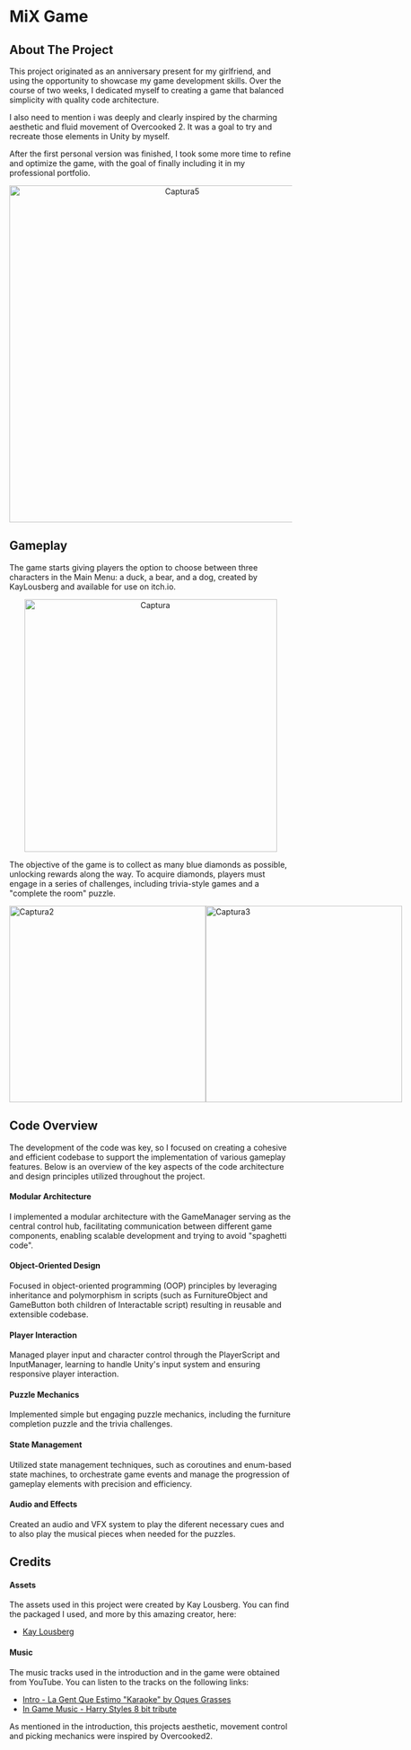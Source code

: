 # MiX Game

## About The Project

This project originated as an anniversary present for my girlfriend, and using the opportunity to showcase my game development skills. Over the course of two weeks, I dedicated myself to creating a game that balanced simplicity with quality code architecture.

I also need to mention i was deeply and clearly inspired by the charming aesthetic and fluid movement of Overcooked 2. It was a goal to try and recreate those elements in Unity by myself.

After the first personal version was finished, I took some more time to refine and optimize the game, with the goal of finally including it in my professional portfolio.

<div style="text-align: center;">
    <img src="https://github.com/XavierMerino01/MiX-TriviaGame/assets/71768212/d1fb81ff-da98-4486-8538-f9ba69012740" alt="Captura5" width="600">
</div>

## Gameplay
The game starts giving players the option to choose between three characters in the Main Menu: a duck, a bear, and a dog, created by KayLousberg and available for use on itch.io. 

<div style="text-align: center;">
    <img src="https://github.com/XavierMerino01/MiX-TriviaGame/assets/71768212/7ddc8a3a-677a-4218-9f69-52d313265490" alt="Captura" width="450">
</div>

The objective of the game is to collect as many blue diamonds as possible, unlocking rewards along the way. To acquire diamonds, players must engage in a series of challenges, including trivia-style games and a "complete the room" puzzle. 

<div style="display: flex;">
    <img src="https://github.com/XavierMerino01/MiX-TriviaGame/assets/71768212/58995963-79c6-4511-931a-a489c2dc2d87" alt="Captura2" width="350">
    <img src="https://github.com/XavierMerino01/MiX-TriviaGame/assets/71768212/c960ab3d-314f-4f3f-a151-35851103fd7f" alt="Captura3" width="350">
</div>


## Code Overview 
The development of the code was key, so I focused on creating a cohesive and efficient codebase to support the implementation of various gameplay features. Below is an overview of the key aspects of the code architecture and design principles utilized throughout the project.

#### Modular Architecture
I implemented a modular architecture with the GameManager serving as the central control hub, facilitating communication between different game components, enabling scalable development and trying to avoid "spaghetti code".

#### Object-Oriented Design
Focused in object-oriented programming (OOP) principles by leveraging inheritance and polymorphism in scripts (such as FurnitureObject and GameButton both children of Interactable script) resulting in reusable and extensible codebase.

#### Player Interaction
Managed player input and character control through the PlayerScript and InputManager, learning to handle Unity's input system and ensuring responsive player interaction.

#### Puzzle Mechanics
Implemented simple but engaging puzzle mechanics, including the furniture completion puzzle and the trivia challenges.

#### State Management
Utilized state management techniques, such as coroutines and enum-based state machines, to orchestrate game events and manage the progression of gameplay elements with precision and efficiency.

#### Audio and Effects
Created an audio and VFX system to play the diferent necessary cues and to also play the musical pieces when needed for the puzzles. 

## Credits

#### Assets
The assets used in this project were created by Kay Lousberg. You can find the packaged I used, and more by this amazing creator, here:
- [Kay Lousberg](https://www.kaylousberg.com/game-assets)

#### Music
The music tracks used in the introduction and in the game were obtained from YouTube. You can listen to the tracks on the following links:
- [Intro - La Gent Que Estimo "Karaoke" by Oques Grasses](https://www.youtube.com/watch?v=Qa25ihimhvU)
- [In Game Music - Harry Styles 8 bit tribute](https://www.youtube.com/@8BitUniverse)

As mentioned in the introduction, this projects aesthetic, movement control and picking mechanics were inspired by Overcooked2.


